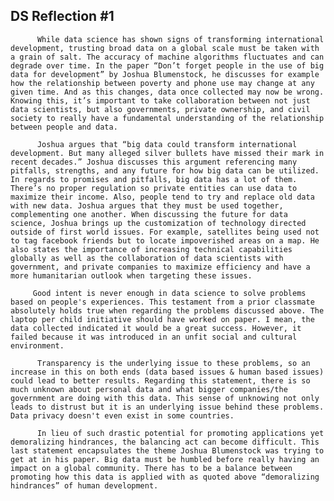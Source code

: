 ## DS Reflection #1      
          While data science has shown signs of transforming international development, trusting broad data on a global scale must be taken with a grain of salt. The accuracy of machine algorithms fluctuates and can degrade over time. In the paper “Don’t forget people in the use of big data for development” by Joshua Blumenstock, he discusses for example how the relationship between poverty and phone use may change at any given time. And as this changes, data once collected may now be wrong. Knowing this, it’s important to take collaboration between not just data scientists, but also governments, private ownership, and civil society to really have a fundamental understanding of the relationship between people and data.
         
          Joshua argues that “big data could transform international development. But many alleged silver bullets have missed their mark in recent decades.” Joshua discusses this argument referencing many pitfalls, strengths, and any future for how big data can be utilized. In regards to promises and pitfalls, big data has a lot of them. There’s no proper regulation so private entities can use data to maximize their income. Also, people tend to try and replace old data with new data. Joshua argues that they must be used together, complementing one another. When discussing the future for data science, Joshua brings up the customization of technology directed outside of first world issues. For example, satellites being used not to tag facebook friends but to locate impoverished areas on a map. He also states the importance of increasing technical capabilities globally as well as the collaboration of data scientists with government, and private companies to maximize efficiency and have a more humanitarian outlook when targeting these issues. 
          
         Good intent is never enough in data science to solve problems based on people's experiences. This testament from a prior classmate absolutely holds true when regarding the problems discussed above. The laptop per child initiative should have worked on paper. I mean, the data collected indicated it would be a great success. However, it failed because it was introduced in an unfit social and cultural environment. 
         
          Transparency is the underlying issue to these problems, so an increase in this on both ends (data based issues & human based issues) could lead to better results. Regarding this statement, there is so much unknown about personal data and what bigger companies/the government are doing with this data. This sense of unknowing not only leads to distrust but it is an underlying issue behind these problems. Data privacy doesn't even exist in some countries. 
          
          In lieu of such drastic potential for promoting applications yet demoralizing hindrances, the balancing act can become difficult. This last statement encapsulates the theme Joshua Blumenstock was trying to get at in his paper. Big data must be humbled before really having an impact on a global community. There has to be a balance between promoting how this data is applied with as quoted above “demoralizing hindrances” of human development.
